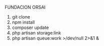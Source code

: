 FUNDACION ORSAI

1. git clone
2. npm install
3. composer update
4. php artisan storage:link
5. php artisan queue:work >/dev/null 2>&1 &
